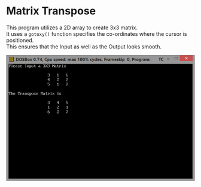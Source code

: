 # Matrix Transpose

This program utilizes a 2D array to create 3x3 matrix.  
It uses a `gotoxy()` function specifies the co-ordinates where the cursor is positioned.  
This ensures that the Input as well as the Output looks smooth.

![First Screenshot](https://github.com/LordZed400/Matrix-Transpose/blob/master/Without%20Pointer/Screenshot-1.png "Screenshot 1")

